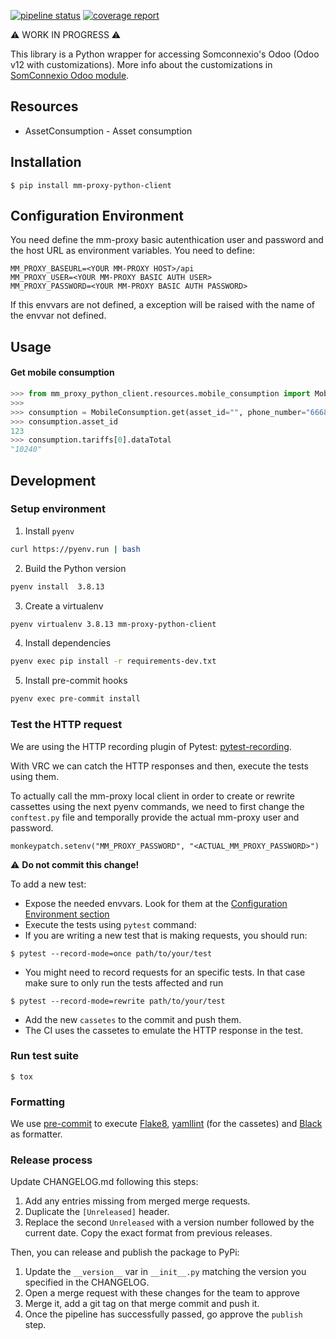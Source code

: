 [![pipeline status](https://gitlab.com/coopdevs/odoo-somconnexio-python-client/badges/master/pipeline.svg)](https://gitlab.com/coopdevs/odoo-somconnexio-python-client/commits/master)
[![coverage report](https://gitlab.com/coopdevs/odoo-somconnexio-python-client/badges/master/coverage.svg)](https://gitlab.com/coopdevs/odoo-somconnexio-python-client/commits/master)

:warning: WORK IN PROGRESS :warning:

This library is a Python wrapper for accessing Somconnexio's Odoo (Odoo v12 with customizations).
More info about the customizations in [SomConnexio Odoo module](https://gitlab.com/coopdevs/odoo-somconnexio).

## Resources

* AssetConsumption - Asset consumption


## Installation

```commandline
$ pip install mm-proxy-python-client
```

## Configuration Environment

You need define the mm-proxy basic autenthication user and password and the host URL as environment variables. You need to define:

```
MM_PROXY_BASEURL=<YOUR MM-PROXY HOST>/api
MM_PROXY_USER=<YOUR MM-PROXY BASIC AUTH USER>
MM_PROXY_PASSWORD=<YOUR MM-PROXY BASIC AUTH PASSWORD>
```

If this envvars are not defined, a exception will be raised with the name of the envvar not defined.


## Usage

#### Get mobile consumption

```python
>>> from mm_proxy_python_client.resources.mobile_consumption import MobileConsumption
>>>
>>> consumption = MobileConsumption.get(asset_id="", phone_number="666888999", start_date="2023-12-01", end_date="2023-13-31")
>>> consumption.asset_id
123
>>> consumption.tariffs[0].dataTotal
"10240"
```


## Development

### Setup environment

1. Install `pyenv`
```sh
curl https://pyenv.run | bash
```
2. Build the Python version
```sh
pyenv install  3.8.13
```
3. Create a virtualenv
```sh
pyenv virtualenv 3.8.13 mm-proxy-python-client
```
4. Install dependencies
```sh
pyenv exec pip install -r requirements-dev.txt
```
5. Install pre-commit hooks
```sh
pyenv exec pre-commit install
```

### Test the HTTP request

We are using the HTTP recording plugin of Pytest: [pytest-recording](https://pytest-vcr.readthedocs.io/).

With VRC we can catch the HTTP responses and then, execute the tests using them.

To actually call the mm-proxy local client in order to create or rewrite cassettes using the next pyenv commands, we need to first change the `conftest.py` file and temporally provide the actual mm-proxy user and password.

```
monkeypatch.setenv("MM_PROXY_PASSWORD", "<ACTUAL_MM_PROXY_PASSWORD>")
```
⚠️
**Do not commit this change!**

To add a new test:

* Expose the needed envvars. Look for them at the [Configuration Environment section](#configuration-environment)
* Execute the tests using `pytest` command:
* If you are writing a new test that is making requests, you should run:

```
$ pytest --record-mode=once path/to/your/test
```

* You might need to record requests for an specific tests. In that case make sure to only run the tests affected and run

```
$ pytest --record-mode=rewrite path/to/your/test
```

* Add the new `cassetes` to the commit and push them.
* The CI uses the cassetes to emulate the HTTP response in the test.

### Run test suite

```commandline
$ tox
```

### Formatting

We use [pre-commit](https://pre-commit.com/) to execute [Flake8](https://github.com/pycqa/flake8), [yamllint](https://github.com/adrienverge/yamllint.git) (for the cassetes) and [Black](https://github.com/psf/black) as formatter.


### Release process

Update CHANGELOG.md following this steps:

1. Add any entries missing from merged merge requests.
1. Duplicate the `[Unreleased]` header.
1. Replace the second `Unreleased` with a version number followed by the current date. Copy the exact format from previous releases.

Then, you can release and publish the package to PyPi:

1. Update the `__version__` var in `__init__.py` matching the version you specified in the CHANGELOG.
1. Open a merge request with these changes for the team to approve
1. Merge it, add a git tag on that merge commit and push it.
1. Once the pipeline has successfully passed, go approve the `publish` step.
